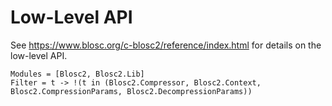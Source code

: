 # Low-Level API

See https://www.blosc.org/c-blosc2/reference/index.html for details on the low-level API.

```@autodocs
Modules = [Blosc2, Blosc2.Lib]
Filter = t -> !(t in (Blosc2.Compressor, Blosc2.Context, Blosc2.CompressionParams, Blosc2.DecompressionParams))
```
